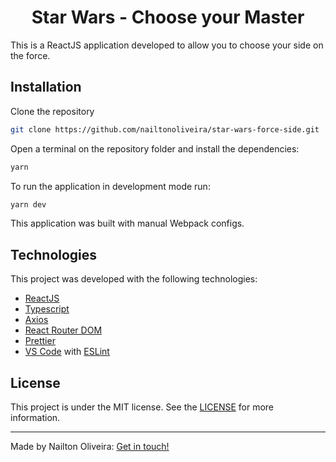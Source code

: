 <h1 align="center">
    Star Wars - Choose your Master
</h1>

This is a ReactJS application developed to allow you to choose your side on the force.

## Installation

Clone the repository

```bash
git clone https://github.com/nailtonoliveira/star-wars-force-side.git
```

Open a terminal on the repository folder and install the dependencies:

```bash
yarn
```

To run the application in development mode run:

```bash
yarn dev
```

This application was built with manual Webpack configs.

## Technologies

This project was developed with the following technologies:

- [ReactJS](https://reactjs.org/)
- [Typescript](https://www.typescriptlang.org/)
- [Axios](https://github.com/axios/axios)
- [React Router DOM](https://www.npmjs.com/package/react-router-dom)
- [Prettier](https://prettier.io/)
- [VS Code](https://code.visualstudio.com/) with [ESLint](https://marketplace.visualstudio.com/items?itemName=dbaeumer.vscode-eslint)

## License

This project is under the MIT license. See the [LICENSE](https://github.com/nailtonoliveira/star-wars-force-side/blob/main/LICENSE) for more information.

---

Made by Nailton Oliveira: [Get in touch!](https://www.linkedin.com/in/nailtonoliveira-developer/)
